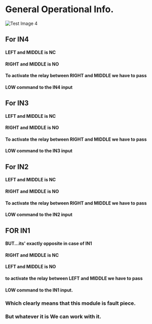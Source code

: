 # General Operational Info.
![Test Image 4](/None/relay.webp)
## For IN4
####     LEFT and MIDDLE is NC
####     RIGHT and MIDDLE is NO
####     To activate the relay between RIGHT and MIDDLE we have to pass
####     LOW command to the IN4 input

## For IN3
####     LEFT and MIDDLE is NC
####     RIGHT and MIDDLE is NO
####     To activate the relay between RIGHT and MIDDLE we have to pass
####     LOW command to the IN3 input
  
## For IN2
####     LEFT and MIDDLE is NC
####     RIGHT and MIDDLE is NO
####     To activate the relay between RIGHT and MIDDLE we have to pass
####     LOW command to the IN2 input
  
## FOR IN1
####     BUT...its' exactly opposite in case of IN1
####     RIGHT and MIDDLE is NC
####     LEFT and MIDDLE is NO
####     to activate the relay between LEFT and MIDDLE we have to pass
####     LOW command to the IN1 input.

###      Which clearly means that this module is fault piece.
###       But whatever it is We can work with it.
    
